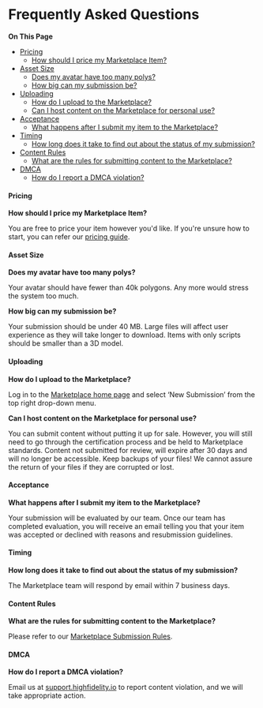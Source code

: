 # Frequently Asked Questions

**On This Page**

+ [Pricing](#pricing)
	+ [How should I price my Marketplace Item?](#q1)
+ [Asset Size](#asset-size)
	+ [Does my avatar have too many polys?](#q2)
	+ [How big can my submission be?](#q3)
+ [Uploading](#uploading)
	+ [How do I upload to the Marketplace?](#q4)
	+ [Can I host content on the Marketplace for personal use?](#q5)
+ [Acceptance](#acceptance)
	+ [What happens after I submit my item to the Marketplace?](#q6)
+ [Timing](#timing)
	+ [How long does it take to find out about the status of my submission?](#q7)
+ [Content Rules](#content-rules)
	+ [What are the rules for submitting content to the Marketplace?](#q8)
+ [DMCA](#dmca)
	+ [How do I report a DMCA violation?](#q9)


#### Pricing
<a name="q1"></a>
**How should I price my Marketplace Item?**

You are free to price your item however you'd like. If you're unsure how to start, you can refer our [pricing guide](https://docs.google.com/presentation/d/1ZMV-1OD3pPBOgBmv7EhQ9q5JW9in3lX30QKUh5HlXQ4/edit?ts=5b6c675e&pli=1#slide=id.p).


#### Asset Size
<a name="q2"></a>
**Does my avatar have too many polys?**

Your avatar should have fewer than 40k polygons. Any more would stress the system too much.


<a name="q3"></a>
**How big can my submission be?**

Your submission should be under 40 MB. Large files will affect user experience as they will take longer to download. Items with only scripts should be smaller than a 3D model. 



#### Uploading
<a name="q4"></a>
**How do I upload to the Marketplace?**

Log in to the [Marketplace home page](https://highfidelity.com/marketplace) and select ‘New Submission’ from the top right drop-down menu.


<a name="q5"></a>
**Can I host content on the Marketplace for personal use?**

You can submit content without putting it up for sale. However, you will still need to go through the certification process and be held to Marketplace standards. Content not submitted for review, will expire after 30 days and will no longer be accessible.
Keep backups of your files! We cannot assure the return of your files if they are corrupted or lost.



#### Acceptance
<a name="q6"></a>
**What happens after I submit my item to the Marketplace?**

Your submission will be evaluated by our team. Once our team has completed evaluation, you will receive an email telling you that your item was accepted or declined with reasons and resubmission guidelines.



#### Timing
<a name="q7"></a>
**How long does it take to find out about the status of my submission?**

The Marketplace team will respond by email within 7 business days. 



#### Content Rules
<a name="q8"></a>
**What are the rules for submitting content to the Marketplace?**

Please refer to our [Marketplace Submission Rules](submission-rules).



#### DMCA
<a name="q9"></a>
**How do I report a DMCA violation?**

Email us at [support.highfidelity.io](mailto:support@highfidelity.io) to report content violation, and we will take appropriate action.







